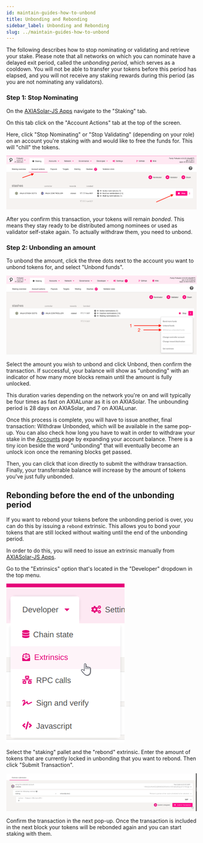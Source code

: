 ```yaml
---
id: maintain-guides-how-to-unbond
title: Unbonding and Rebonding
sidebar_label: Unbonding and Rebonding
slug: ../maintain-guides-how-to-unbond
---
```


The following describes how to stop nominating or validating and retrieve your stake. Please note
that all networks on which you can nominate have a delayed exit period, called the _unbonding
period_, which serves as a cooldown. You will not be able to transfer your tokens before this period
has elapsed, and you will not receive any staking rewards during this period (as you are not
nominating any validators).

### Step 1: Stop Nominating

On the [AXIASolar-JS Apps][] navigate to the "Staking" tab.

On this tab click on the "Account Actions" tab at the top of the screen.

Here, click "Stop Nominating" or "Stop Validating" (depending on your role) on an account you're
staking with and would like to free the funds for. This will "chill" the tokens.

![Stop Nominating Button](../assets/NPoS/unbond1.png)

After you confirm this transaction, your tokens will remain _bonded_. This means they stay ready to
be distributed among nominees or used as validator self-stake again. To actually withdraw them, you
need to unbond.

### Step 2: Unbonding an amount

To unbond the amount, click the three dots next to the account you want to unbond tokens for, and
select "Unbond funds".

![Unbonding](../assets/NPoS/unbond2.png)

Select the amount you wish to unbond and click Unbond, then confirm the transaction. If successful,
your balance will show as "unbonding" with an indicator of how many more blocks remain until the
amount is fully unlocked.

This duration varies depending on the network you're on and will typically be four times as fast on
AXIALunar as it is on AXIASolar. The unbounding period is 28 days on AXIASolar, and 7 on AXIALunar.

Once this process is complete, you will have to issue another, final transaction: Withdraw Unbonded,
which will be available in the same pop-up. You can also check how long you have to wait in order to
withdraw your stake in the
[Accounts](https://axiasolar.js.org/apps/?rpc=wss%3A%2F%2Frpc.axiasolar.io#/accounts) page by
expanding your account balance. There is a tiny icon beside the word "unbonding" that will
eventually become an unlock icon once the remaning blocks get passed.

Then, you can click that icon directly to submit the withdraw transaction. Finally, your
transferrable balance will increase by the amount of tokens you've just fully unbonded.

## Rebonding before the end of the unbonding period

If you want to rebond your tokens before the unbonding period is over, you can do this by issuing a
`rebond` extrinsic. This allows you to bond your tokens that are still locked without waiting until
the end of the unbonding period.

In order to do this, you will need to issue an extrinsic manually from [AXIASolar-JS Apps][].

Go to the "Extrinsics" option that's located in the "Developer" dropdown in the top menu.

![extrinsic menu](../assets/rebonding-1.png)

Select the "staking" pallet and the "rebond" extrinsic. Enter the amount of tokens that are
currently locked in unbonding that you want to rebond. Then click "Submit Transaction".

![confirm](../assets/rebonding-2.png)

Confirm the transaction in the next pop-up. Once the transaction is included in the next block your
tokens will be rebonded again and you can start staking with them.

[axiasolar-js apps]: https://axiasolar.js.org/apps
